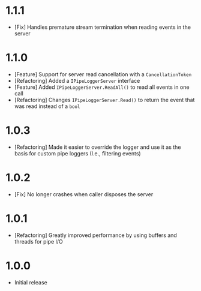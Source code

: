 # 1.1.1

- [Fix] Handles premature stream termination when reading events in the server

# 1.1.0

- [Feature] Support for server read cancellation with a `CancellationToken`
- [Refactoring] Added a `IPipeLoggerServer` interface
- [Feature] Added `IPipeLoggerServer.ReadAll()` to read all events in one call
- [Refactoring] Changes `IPipeLoggerServer.Read()` to return the event that was read instead of a `bool`

# 1.0.3

- [Refactoring] Made it easier to override the logger and use it as the basis for custom pipe loggers (I.e., filtering events)

# 1.0.2

- [Fix] No longer crashes when caller disposes the server

# 1.0.1

- [Refactoring] Greatly improved performance by using buffers and threads for pipe I/O

# 1.0.0

- Initial release